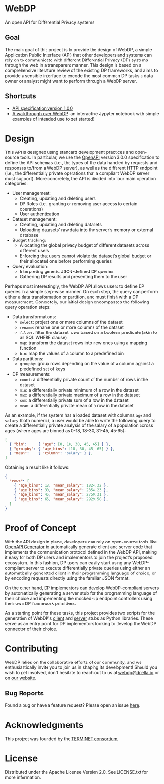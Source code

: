 # WebDP
An open API for Differential Privacy systems

## Goal
The main goal of this project is to provide the design of WebDP, a simple
Application Public Interface (API) that other developers and systems can rely on
to communicate with different Differential Privacy (DP) systems through the web
in a transparent manner. This design is based on a comprehensive literature
review of the existing DP frameworks, and aims to provide a sensible interface
to encode the most common DP tasks a data owner or analyst might want to perform
through a WebDP server.

## Shortcuts

* [API specification version 1.0.0](https://editor.swagger.io/?url=https://webdp.dev/api/WebDP-1.0.0.yml)
* [A walkthrough over WebDP](/demo/webdp_demo.ipynb) (an interactive Jypyter
  notebook with simple examples of intended use to get started)

# Design

This API is designed using standard development practices and open-source tools.
In particular, we use the [OpenAPI](https://www.openapis.org/) version 3.0.0
specification to define the API schemas (i.e., the types of the data handled by
requests and responses to/from a WebDP server), as well as the different HTTP
endpoint (i.e., the differentially private operations that a compliant WebDP
server must support). More concretely, the API is divided into four main
operation categories:

* User management:
  + Creating, updating and deleting users
  + DP Roles (i.e., granting or removing user access to certain operations)
  + User authentication
* Dataset management:
  + Creating, updating and deleting datasets
  + Uploading datasets’ raw data into the server’s memory or external database
* Budget tracking:
  + Allocating the global privacy budget of different datasets across different
    users
  + Enforcing that users cannot violate the dataset’s global budget or their
    allocated one before performing queries
* Query evaluation:
  + Interpreting generic JSON-defined DP queries
  + Gathering DP results and presenting them to the user

Perhaps most interestingly, the WebDP API allows users to define DP queries in a
simple step-wise manner. On each step, the query can perform either a data
transformation or partition, and must finish with a DP measurement. Concretely,
our initial design encompasses the following query operation steps:

* Data transformations:
  +  `select`: project one or more columns of the dataset
  +  `rename`: rename one or more columns of the dataset
  +  `filter`: filter the dataset rows based on a boolean predicate (akin to an
     SQL WHERE clause)
  +  `map`: transform the dataset rows into new ones using a mapping function
  +  `bin`: map the values of a column to a predefined bin
* Data partitions:
  + `groupby`: group rows depending on the value of a column against a
    predefined set of keys
* DP measurements:
  + `count`: a differentially private count of the number of rows in the dataset
  + `min`: a differentially private minimum of a row in the dataset
  + `max`: a differentially private maximum of a row in the dataset
  + `sum`: a differentially private sum of a row in the dataset
  + `mean`: a differentially private mean of a row in the dataset

As an example, if the system has a loaded dataset with columns `age` and
`salary` (both numeric), a user would be able to write the following query to
create a differentially private analysis of the salary of a population across
ages (where ages are binned as 0-18, 18-30, 31-45, 45-65):



```json
[
  { "bin":     { "age": [0, 18, 30, 45, 65] } },
  { "groupby": { "age_bins": [18, 30, 45, 65] } },
  { "mean":    { "column": "salary" } },
]
```

Obtaining a result like it follows:

```json
{
  "rows": [
    { "age_bins": 18, "mean_salary": 1824.32 },
    { "age_bins": 30, "mean_salary": 2354.23 },
    { "age_bins": 45, "mean_salary": 2759.31 },
    { "age_bins": 65, "mean_salary": 2929.58 },
  ]
}

```

# Proof of Concept

With the API design in place, developers can rely on open-source tools like
[OpenAPI Generator](https://github.com/OpenAPITools/openapi-generator) to
automatically generate client and server code that implements the communication
protocol defined in the WebDP API, making it easy for both DP users and
implementors to join the project’s proposed ecosystem. In this fashion, DP
users can easily start using any WebDP-compliant server to execute
differentially private queries using either an automatically generated client
in their programming language of choice, or by encoding requests directly using
the familiar JSON format.

On the other hand, DP implementors can develop WebDP-compliant servers by
automatically generating a server stub for the programming language of their
choice and implementing the mocked-up endpoint controllers using their own DP
framework primitives.

As a starting point for these tasks, this project provides two scripts for the
generation of WebDP's [client](/scripts/generate-client-stub-python.sh) and
[server](/scripts/generate-server-stub-python.sh) stubs as Python libraries.
These serve as an entry point for DP implementors looking to develop the WebDP
connector of their choice.

# Contributing
WebDP relies on the collaborative efforts of our community, and we
enthusiastically invite you to join us in shaping its development! Should you
wish to get involved, don't hesitate to reach out to us at
[webdp@dpella.io](mailto:webdp@dpella.io) or on [our website](https://dpella.io).

## Bug Reports
Found a bug or have a feature request? Please open an issue
[here](https://github.com/dpella/WebDP/issues).

# Acknowledgments
This project was founded by the [TERMINET
consortium](https://terminet-h2020.eu/).

# License
Distributed under the Apache License Version 2.0. See LICENSE.txt for more
information.
